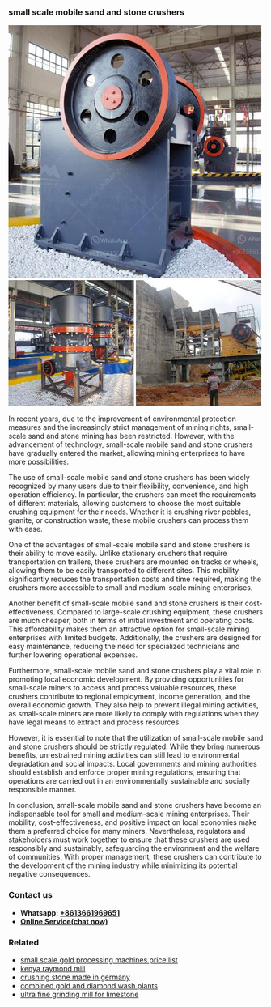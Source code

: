 <h3>small scale mobile sand and stone crushers</h3><img src='1704857088.jpg' alt=''><p>In recent years, due to the improvement of environmental protection measures and the increasingly strict management of mining rights, small-scale sand and stone mining has been restricted. However, with the advancement of technology, small-scale mobile sand and stone crushers have gradually entered the market, allowing mining enterprises to have more possibilities.</p><p>The use of small-scale mobile sand and stone crushers has been widely recognized by many users due to their flexibility, convenience, and high operation efficiency. In particular, the crushers can meet the requirements of different materials, allowing customers to choose the most suitable crushing equipment for their needs. Whether it is crushing river pebbles, granite, or construction waste, these mobile crushers can process them with ease.</p><p>One of the advantages of small-scale mobile sand and stone crushers is their ability to move easily. Unlike stationary crushers that require transportation on trailers, these crushers are mounted on tracks or wheels, allowing them to be easily transported to different sites. This mobility significantly reduces the transportation costs and time required, making the crushers more accessible to small and medium-scale mining enterprises.</p><p>Another benefit of small-scale mobile sand and stone crushers is their cost-effectiveness. Compared to large-scale crushing equipment, these crushers are much cheaper, both in terms of initial investment and operating costs. This affordability makes them an attractive option for small-scale mining enterprises with limited budgets. Additionally, the crushers are designed for easy maintenance, reducing the need for specialized technicians and further lowering operational expenses.</p><p>Furthermore, small-scale mobile sand and stone crushers play a vital role in promoting local economic development. By providing opportunities for small-scale miners to access and process valuable resources, these crushers contribute to regional employment, income generation, and the overall economic growth. They also help to prevent illegal mining activities, as small-scale miners are more likely to comply with regulations when they have legal means to extract and process resources.</p><p>However, it is essential to note that the utilization of small-scale mobile sand and stone crushers should be strictly regulated. While they bring numerous benefits, unrestrained mining activities can still lead to environmental degradation and social impacts. Local governments and mining authorities should establish and enforce proper mining regulations, ensuring that operations are carried out in an environmentally sustainable and socially responsible manner.</p><p>In conclusion, small-scale mobile sand and stone crushers have become an indispensable tool for small and medium-scale mining enterprises. Their mobility, cost-effectiveness, and positive impact on local economies make them a preferred choice for many miners. Nevertheless, regulators and stakeholders must work together to ensure that these crushers are used responsibly and sustainably, safeguarding the environment and the welfare of communities. With proper management, these crushers can contribute to the development of the mining industry while minimizing its potential negative consequences.</p><h3>Contact us</h3><ul><li><strong>Whatsapp:&nbsp;<a href="https://wa.me/8613661969651">+8613661969651</a></strong></li><li><a href="https://swt.shibang-china.com/?git&amp;zhl&amp;small scale mobile sand and stone crushers"><strong>Online Service(chat now)</strong></a></li></ul><h3>Related</h3><ul><li><a href='small scale gold processing machines price list.md'>small scale gold processing machines price list</a></li><li><a href='kenya raymond mill.md'>kenya raymond mill</a></li><li><a href='crushing stone made in germany.md'>crushing stone made in germany</a></li><li><a href='combined gold and diamond wash plants.md'>combined gold and diamond wash plants</a></li><li><a href='ultra fine grinding mill for limestone.md'>ultra fine grinding mill for limestone</a></li></ul>